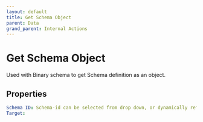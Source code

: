 ```yaml
---
layout: default
title: Get Schema Object
parent: Data
grand_parent: Internal Actions
---
```

# Get Schema Object
Used with Binary schema to get Schema definition as an object.

## Properties
```yaml
Schema ID: Schema-id can be selected from drop down, or dynamically referenced by saving the Schema-id at the time of creation.
Target: 
```